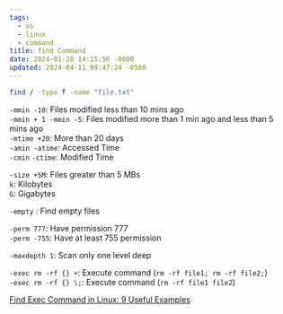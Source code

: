 ```yaml
---
tags:
  - os
  - linux
  - command
title: find Command
date: 2024-01-28 14:15:56 -0600
updated: 2024-04-11 09:47:24 -0500
---
```


````bash
find / -type f -name "file.txt"
````

`-mmin -10`: Files modified less than 10 mins ago  
`-mmin + 1 -mmin -5`: Files modified more than 1 min ago and less than 5 mins ago  
`-mtime +20`: More than 20 days  
`-amin -atime`: Accessed Time  
`-cmin` `-ctime`: Modified Time

`-size +5M`: Files greater than 5 MBs  
`k`: Kilobytes  
`G`: Gigabytes

`-empty` : Find empty files

`-perm 777`: Have permission 777  
`-perm -755`: Have at least 755 permission

`-maxdepth 1`: Scan only one level deep

`-exec rm -rf {} +`: Execute command (`rm -rf file1; rm -rf file2;`)  
`-exec rm -rf {} \;`: Execute command (`rm -rf file1 file2`)

[Find Exec Command in Linux: 9 Useful Examples](https://linuxhandbook.com/find-exec-command/)
